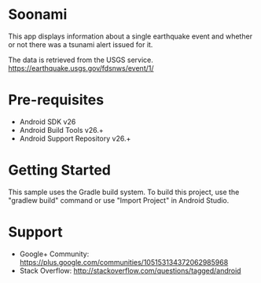 Soonami
=======
This app displays information about a single earthquake event and whether or not there was a tsunami alert issued for it.

The data is retrieved from the USGS service. https://earthquake.usgs.gov/fdsnws/event/1/

Pre-requisites
==============
- Android SDK v26
- Android Build Tools v26.+
- Android Support Repository v26.+

Getting Started
===============
This sample uses the Gradle build system. To build this project, use the "gradlew build" command or use "Import Project" in 
Android Studio.

Support
=======
- Google+ Community: https://plus.google.com/communities/105153134372062985968
- Stack Overflow: http://stackoverflow.com/questions/tagged/android

